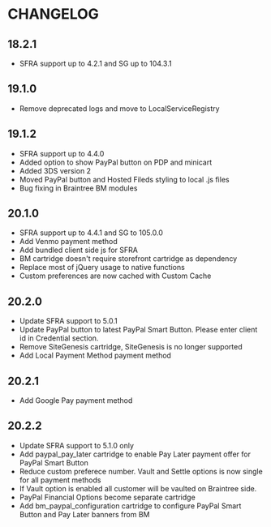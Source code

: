 CHANGELOG
=========
## 18.2.1
* SFRA support up to 4.2.1 and SG up to 104.3.1

## 19.1.0
* Remove deprecated logs and move to LocalServiceRegistry

## 19.1.2
* SFRA support up to 4.4.0
* Added option to show PayPal button on PDP and minicart
* Added 3DS version 2
* Moved PayPal button and Hosted Fileds styling to local .js files
* Bug fixing in Braintree BM modules

## 20.1.0
* SFRA support up to 4.4.1 and SG to 105.0.0
* Add Venmo payment method
* Add bundled client side js for SFRA
* BM cartridge doesn't require storefront cartridge as dependency
* Replace most of jQuery usage to native functions
* Custom preferences are now cached with Custom Cache

## 20.2.0
* Update SFRA support to 5.0.1
* Update PayPal button to latest PayPal Smart Button. Please enter client id in Credential section.
* Remove SiteGenesis cartridge, SiteGenesis is no longer supported
* Add Local Payment Method payment method

## 20.2.1
* Add Google Pay payment method

## 20.2.2
* Update SFRA support to 5.1.0 only
* Add paypal_pay_later cartridge to enable Pay Later payment offer for PayPal Smart Button
* Reduce custom preferece number. Vault and Settle options is now single for all payment methods
* If Vault option is enabled all customer will be vaulted on Braintree side.
* PayPal Financial Options become separate cartridge
* Add bm_paypal_configuration cartridge to configure PayPal Smart Button and Pay Later banners from BM